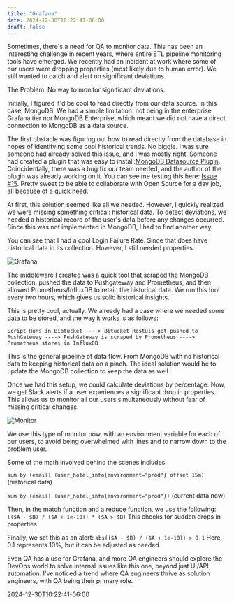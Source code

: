 ```yaml
---
title: "Grafana"
date: 2024-12-30T10:22:41-06:00
draft: false
---
```


Sometimes, there's a need for QA to monitor data. This has been an interesting challenge in recent years, where entire ETL pipeline monitoring tools have emerged. We recently had an incident at work where some of our users were dropping properties (most likely due to human error). We still wanted to catch and alert on significant deviations.

The Problem: No way to monitor significant deviations.

Initially, I figured it'd be cool to read directly from our data source. In this case, MongoDB. We had a simple limitation: not being in the enterprise Grafana tier nor MongoDB Enterprise, which meant we did not have a direct connection to MongoDB as a data source.

The first obstacle was figuring out how to read directly from the database in hopes of identifying some cool historical trends. No biggie. I was sure someone had already solved this issue, and I was mostly right. Someone had created a plugin that was easy to install:[MongoDB Datasource Plugin](https://github.com/haohanyang/mongodb-datasource). Coincidentally, there was a bug fix our team needed, and the author of the plugin was already working on it. You can see me testing this here: [Issue #15](https://github.com/haohanyang/mongodb-datasource/issues/15). Pretty sweet to be able to collaborate with Open Source for a day job, all because of a quick need.

At first, this solution seemed like all we needed. However, I quickly realized we were missing something critical: historical data. To detect deviations, we needed a historical record of the user's data before any changes occurred. Since this was not implemented in MongoDB, I had to find another way.

You can see that I had a cool Login Failure Rate. Since that does have historical data in its collection. However, I still needed properties.

![Grafana](https://i.ibb.co/vQQn8MM/grafana-first.png)

The middleware I created was a quick tool that scraped the MongoDB collection, pushed the data to Pushgateway and Prometheus, and then allowed Prometheus/InfluxDB to retain the historical data. We run this tool every two hours, which gives us solid historical insights.

This is pretty cool, actually. We already had a case where we needed some data to be stored, and the way it works is as follows:

```Script Runs in Bibtucket ----> Bitucket Restuls get pushed to PushGateway ----> PushGateway is scraped by Prometheus ----> Prometheus stores in InfluxDB```

This is the general pipeline of data flow. From MongoDB with no historical data to keeping historical data on a pinch. The ideal solution would be to update the MongoDB collection to keep the data as well.

Once we had this setup, we could calculate deviations by percentage. Now, we get Slack alerts if a user experiences a significant drop in properties. This allows us to monitor all our users simultaneously without fear of missing critical changes.

![Monitor](https://i.ibb.co/tq8Yh95/percentage-monitor.png)

We use this type of monitor now, with an environment variable for each of our users, to avoid being overwhelmed with lines and to narrow down to the problem user.

Some of the math involved behind the scenes includes:

`sum by (email) (user_hotel_info{environment="prod"} offset 15m)` (historical data)

`sum by (email) (user_hotel_info{environment="prod"})` (current data now)

Then, in the match function and a reduce function, we use the following:
`(($A - $B) / ($A + 1e-10)) * ($A > $B)` 
This checks for sudden drops in properties.

Finally, we set this as an alert:
`abs(($A - $B) / ($A + 1e-10)) > 0.1`
Here, 0.1 represents 10%, but it can be adjusted as needed.

Even QA has a use for Grafana, and more QA engineers should explore the DevOps world to solve internal issues like this one, beyond just UI/API automation. I've noticed a trend where QA engineers thrive as solution engineers, with QA being their primary role.


2024-12-30T10:22:41-06:00